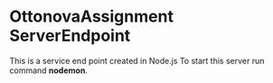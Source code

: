 # OttonovaAssignment ServerEndpoint

This is a service end point created in Node.js
To start this server run command **nodemon**.
